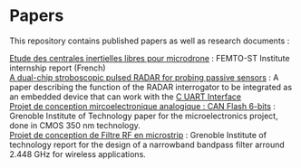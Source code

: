 # Papers

This repository contains published papers as well as research documents :

[Etude des centrales inertielles libres pour microdrone](https://github.com/MHageH/Papers/blob/master/Rapport%20Stage%20L3%20Mohamed%20Hage%20Hassan.pdf) : FEMTO-ST Institute internship report (French)  
[A dual-chip stroboscopic pulsed RADAR for probing passive sensors](https://github.com/MHageH/Papers/blob/master/A%20dual-chip%20stroboscopic%20pulsed%20RADAR%20for%20probing%20passive%20sensors.pdf) : A paper describing the function of the RADAR interrogator to be integrated as an embedded device that can work with the [C UART Interface](https://github.com/MHageH/c_uart_interface)  
[Projet de conception mircoelectronique analogique : CAN Flash 6-bits](https://github.com/MHageH/Papers/blob/master/Projet%20de%20conception%20en%20microelectronique%20analogique%20:%20CAN-Flash%206-bits.pdf) : Grenoble Institute of Technology paper for the microelectronics project, done in CMOS 350 nm technology.  
[Projet de conception de Filtre RF en microstrip](https://github.com/MHageH/Papers/blob/master/Projet%20de%20conception%20de%20Filtre%20RF%20en%20microstrip.pdf) : Grenoble Institute of technology report for the design of a narrowband bandpass filter arround 2.448 GHz for wireless applications.

